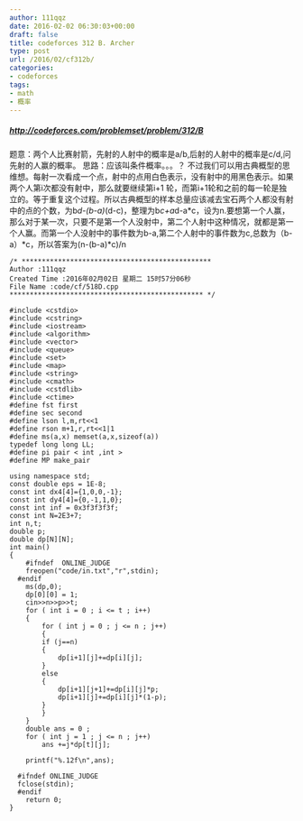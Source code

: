 ```yaml
---
author: 111qqz
date: 2016-02-02 06:30:03+00:00
draft: false
title: codeforces 312 B. Archer
type: post
url: /2016/02/cf312b/
categories:
- codeforces
tags:
- math
- 概率
---
```


##### http://codeforces.com/problemset/problem/312/B
题意：两个人比赛射箭，先射的人射中的概率是a/b,后射的人射中的概率是c/d,问先射的人赢的概率。
思路：应该叫条件概率。。。？ 不过我们可以用古典概型的思维想。每射一次看成一个点，射中的点用白色表示，没有射中的用黑色表示。如果两个人第i次都没有射中，那么就要继续第i+1 轮，而第i+1轮和之前的每一轮是独立的。等于重复这个过程。所以古典概型的样本总量应该减去宝石两个人都没有射中的点的个数，为b*d-(b-a)*(d-c)，整理为b*c+a*d-a*c，设为n.要想第一个人赢，那么对于某一次，只要不是第一个人没射中，第二个人射中这种情况，就都是第一个人赢。而第一个人没射中的事件数为b-a,第二个人射中的事件数为c,总数为（b-a）*c，所以答案为(n-(b-a)*c)/n



 

    
    /* ***********************************************
    Author :111qqz
    Created Time :2016年02月02日 星期二 15时57分06秒
    File Name :code/cf/518D.cpp
    ************************************************ */
    
    #include <cstdio>
    #include <cstring>
    #include <iostream>
    #include <algorithm>
    #include <vector>
    #include <queue>
    #include <set>
    #include <map>
    #include <string>
    #include <cmath>
    #include <cstdlib>
    #include <ctime>
    #define fst first
    #define sec second
    #define lson l,m,rt<<1
    #define rson m+1,r,rt<<1|1
    #define ms(a,x) memset(a,x,sizeof(a))
    typedef long long LL;
    #define pi pair < int ,int >
    #define MP make_pair
    
    using namespace std;
    const double eps = 1E-8;
    const int dx4[4]={1,0,0,-1};
    const int dy4[4]={0,-1,1,0};
    const int inf = 0x3f3f3f3f;
    const int N=2E3+7;
    int n,t;
    double p;
    double dp[N][N];
    int main()
    {
    	#ifndef  ONLINE_JUDGE 
    	freopen("code/in.txt","r",stdin);
      #endif
    	ms(dp,0);
    	dp[0][0] = 1;
    	cin>>n>>p>>t;
    	for ( int i = 0 ; i <= t ; i++)
    	{
    	    for ( int j = 0 ; j <= n ; j++)
    	    {
    		if (j==n)
    		{
    		    dp[i+1][j]+=dp[i][j];
    		}
    		else
    		{
    		    dp[i+1][j+1]+=dp[i][j]*p;
    		    dp[i+1][j]+=dp[i][j]*(1-p);
    		}
    	    }
    	}
    	double ans = 0 ;
    	for ( int j = 1 ; j <= n ; j++)
    	    ans +=j*dp[t][j];
    	
    	printf("%.12f\n",ans);
    
      #ifndef ONLINE_JUDGE  
      fclose(stdin);
      #endif
        return 0;
    }
    



